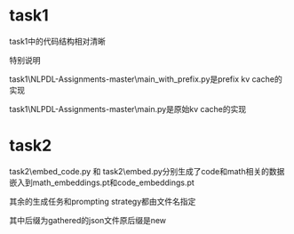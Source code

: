 # task1

task1中的代码结构相对清晰

特别说明 

task1\NLPDL-Assignments-master\main_with_prefix.py是prefix kv cache的实现

task1\NLPDL-Assignments-master\main.py是原始kv cache的实现

# task2

task2\embed_code.py 和 task2\embed.py分别生成了code和math相关的数据嵌入到math_embeddings.pt和code_embeddings.pt

其余的生成任务和prompting strategy都由文件名指定

其中后缀为gathered的json文件原后缀是new